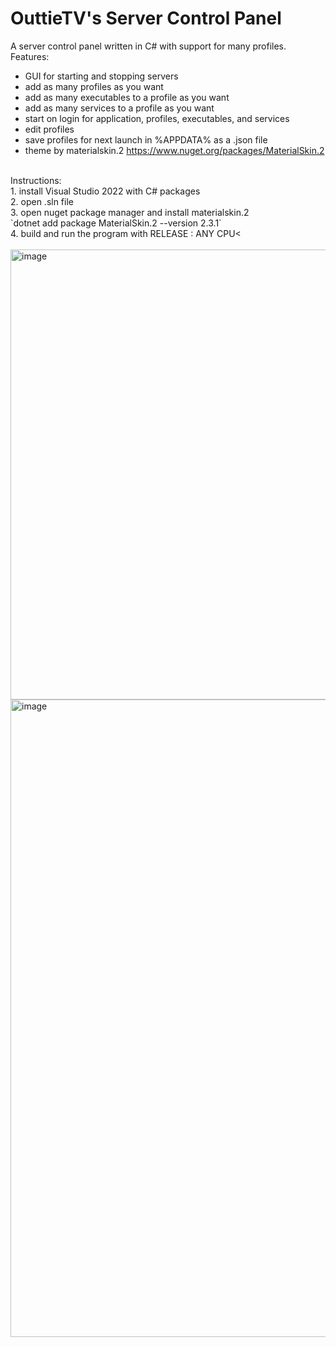 # OuttieTV's Server Control Panel
A server control panel written in C# with support for many profiles.<br />
Features:<br />
- GUI for starting and stopping servers
- add as many profiles as you want
- add as many executables to a profile as you want
- add as many services to a profile as you want
- start on login for application, profiles, executables, and services
- edit profiles
- save profiles for next launch in %APPDATA% as a .json file
- theme by materialskin.2 https://www.nuget.org/packages/MaterialSkin.2
<br />
Instructions:<br />
1. install Visual Studio 2022 with C# packages<br />
2. open .sln file<br />
3. open nuget package manager and install materialskin.2<br />
`dotnet add package MaterialSkin.2 --version 2.3.1`<br />
4. build and run the program with RELEASE : ANY CPU<<br />
<br />
<img width="1100" height="720" alt="image" src="https://github.com/user-attachments/assets/a8cb4d3b-ea9a-418e-9838-20a6f7c7cf03" />
<img width="1920" height="1020" alt="image" src="https://github.com/user-attachments/assets/3dbc5f67-97b2-442d-b5e3-f329964dab33" />

